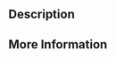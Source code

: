 ## Description
<!-- A short description about what you have changed / added. If this closes an issue, please write Closes #1234 (replace 1234 with the issue number)-->

## More Information
<!-- Describe in detail about how you have solved the problem, and maybe add some screenshots -->
